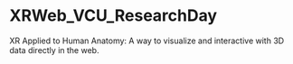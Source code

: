 # XRWeb_VCU_ResearchDay
XR Applied to Human Anatomy: A way to visualize and interactive with 3D data directly in the web.
